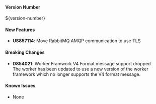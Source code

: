 #### Version Number
${version-number}

#### New Features
- **US857114**: Move RabbitMQ AMQP communication to use TLS

#### Breaking Changes
- **D854021**: Worker Framwork V4 Format message support dropped  
  The worker has been updated to use a new version of the worker framework which no longer supports the V4 format message.

#### Known Issues
- None
